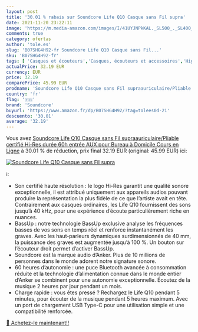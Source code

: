 ```yaml
---
layout: post
title: '30.01 % rabais sur Soundcore Life Q10 Casque sans Fil supra'
date: 2021-11-20 23:22:11
image: 'https://m.media-amazon.com/images/I/41UYJNPkKAL._SL500_._SL400_.jpg'
comments: true
category: ofertas
author: 'tole.es'
slug: 'B07SHG4H92-fr Soundcore Life Q10 Casque sans Fil...'
sku: 'B07SHG4H92-fr'
tags: [ 'Casques et écouteurs','Casques, écouteurs et accessoires','High-Tech','soundcore', ]
actualPrice: 32.19 EUR
currency: EUR
price: 32.19
comparePrice: 45.99 EUR
prodname: 'Soundcore Life Q10 Casque sans Fil supraauriculaire/Pliable certifié Hi-Res durée 60h entrée AUX pour Bureau à Domicile Cours en Ligne'
country: 'fr'
flag: '🇫🇷'
brand: 'Soundcore'
buyurl: 'https://www.amazon.fr/dp/B07SHG4H92/?tag=tolees0d-21'
descuento: '30.01'
average: '32.19'
---
```


Vous avez [Soundcore Life Q10 Casque sans Fil supraauriculaire/Pliable certifié Hi-Res durée 60h entrée AUX pour Bureau à Domicile Cours en Ligne](https://www.amazon.fr/dp/B07SHG4H92/?tag=tolees0d-21)  à  30.01 % de réduction, prix final  32.19 EUR (original: 45.99 EUR) ici:

[![Soundcore Life Q10 Casque sans Fil supra](https://m.media-amazon.com/images/I/41UYJNPkKAL._SL500_._SL400_.jpg)](https://www.amazon.fr/dp/B07SHG4H92/?tag=tolees0d-21)

ℹ️:

- Son certifié haute résolution : le logo Hi-Res garantit une qualité sonore exceptionnelle, il est attribué uniquement aux appareils audios pouvant produire la représentation la plus fidèle de ce que l’artiste avait en tête. Contrairement aux casques ordinaires, les Life Q10 fournissent des sons jusqu’à 40 kHz, pour une expérience d’écoute particulièrement riche en nuances.
- BassUp : notre technologie BassUp exclusive analyse les fréquences basses de vos sons en temps réel et renforce instantanément les graves. Avec les haut-parleurs dynamiques surdimensionnés de 40 mm, la puissance des graves est augmentée jusqu’à 100 %. Un bouton sur l’écouteur droit permet d’activer BassUp.
- Soundcore est la marque audio d’Anker. Plus de 10 millions de personnes dans le monde adorent notre signature sonore.
- 60 heures d’autonomie : une puce Bluetooth avancée à consommation réduite et la technologie d’alimentation connue dans le monde entier d’Anker se combinent pour une autonomie exceptionnelle. Écoutez de la musique 2 heures par jour pendant un mois.
- Charge rapide : vous êtes pressé ? Rechargez le Life Q10 pendant 5 minutes, pour écouter de la musique pendant 5 heures maximum. Avec un port de chargement USB Type-C pour une utilisation simple et une compatibilité renforcée.

[🛒 Achetez-le maintenant!!](https://www.amazon.fr/dp/B07SHG4H92/?tag=tolees0d-21)

